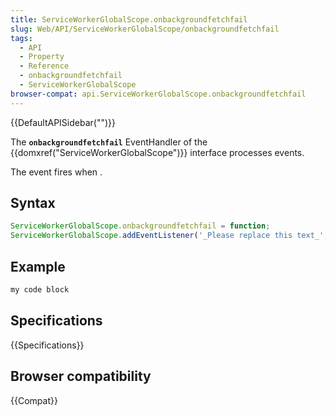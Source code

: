 ```yaml
---
title: ServiceWorkerGlobalScope.onbackgroundfetchfail
slug: Web/API/ServiceWorkerGlobalScope/onbackgroundfetchfail
tags:
  - API
  - Property
  - Reference
  - onbackgroundfetchfail
  - ServiceWorkerGlobalScope
browser-compat: api.ServiceWorkerGlobalScope.onbackgroundfetchfail
---
```

{{DefaultAPISidebar("")}}

The **`onbackgroundfetchfail`** EventHandler of the {{domxref("ServiceWorkerGlobalScope")}} interface processes  events.

The  event fires when .

## Syntax

```js
ServiceWorkerGlobalScope.onbackgroundfetchfail = function;
ServiceWorkerGlobalScope.addEventListener('_Please replace this text_', function);
```

## Example

```js
my code block
```

## Specifications

{{Specifications}}

## Browser compatibility

{{Compat}}

